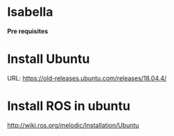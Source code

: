 # Isabella

**Pre requisites**

# Install Ubuntu
URL: https://old-releases.ubuntu.com/releases/18.04.4/

# Install ROS in ubuntu
http://wiki.ros.org/melodic/Installation/Ubuntu

